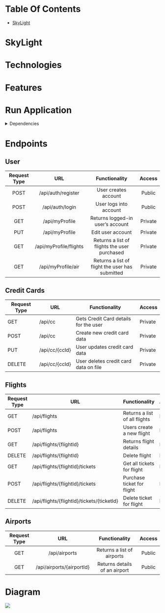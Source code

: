 # Table Of Contents
- [SkyLight](#skylight)

# SkyLight

# Technologies

# Features

# Run Application

<details>
    <summary>Dependencies</summary>

- [Spring Boot Starter Data REST](https://mvnrepository.com/artifact/org.springframework.boot/spring-boot-starter-data-rest)
- [Spring Boot DevTools](https://mvnrepository.com/artifact/org.springframework.boot/spring-boot-devtools)
- [H2 Database Engine](https://mvnrepository.com/artifact/com.h2database/h2)
- [Spring Boot Starter JDBC](https://mvnrepository.com/artifact/org.springframework.boot/spring-boot-starter-jdbc)
- [Spring Boot Starter Test](https://mvnrepository.com/artifact/org.springframework.boot/spring-boot-starter-test)
- [Spring Boot Starter Data JPA](https://mvnrepository.com/artifact/org.springframework.boot/spring-boot-starter-data-jpa)
- [Spring Boot Starter Security](https://mvnrepository.com/artifact/org.springframework.boot/spring-boot-starter-security)
- [JUnit](https://mvnrepository.com/artifact/org.junit.jupiter/junit-jupiter-api)
- [Cucumber Java](https://mvnrepository.com/artifact/io.cucumber/cucumber-java)
- [Cucumber JUnit](https://mvnrepository.com/artifact/org.junit.jupiter/junit-jupiter-api)
- [Cucumber Spring](https://mvnrepository.com/artifact/io.cucumber/cucumber-spring)
- [REST Assured](https://mvnrepository.com/artifact/io.rest-assured/rest-assured)
- [Spring Boot Starter Validation](https://mvnrepository.com/artifact/org.springframework.boot/spring-boot-starter-validation)
- [jjwt-api](https://mvnrepository.com/artifact/io.jsonwebtoken/jjwt-api)
- [jjwt-impl](https://mvnrepository.com/artifact/io.jsonwebtoken/jjwt-impl)
- [jjwt-jackson](https://mvnrepository.com/artifact/io.jsonwebtoken/jjwt-jackson)
</details>

# Endpoints
## User
| Request Type |                URL                |                     Functionality                      | Access  |
|:------------:|:---------------------------------:|:------------------------------------------------------:|:-------:|
|     POST     |        /api/auth/register         |                  User creates account                  | Public  |
|     POST     |          /api/auth/login          |                 User logs into account                 | Public  |
|     GET      |          /api/myProfile           |            Returns logged-in user’s account            | Private |
|     PUT      |          /api/myProfile           |                   Edit user account                    | Private |
|     GET      |      /api/myProfile/flights       |      Returns a list of flights the user purchased      | Private |
|     GET      |        /api/myProfile/air         |    Returns a list of flight the user has submitted     | Private |

[//]: # (|     GET      | /api/myProfile/flights/{flightId} | Get details of a flight from list of flights purchased | Private |)

[//]: # (|    DELETE    | /api/myProfile/flights/{flightId} |      Delete flight from list of flights purchased      | Private |)

## Credit Cards
| Request Type | URL            | Functionality                         | Access  |
|--------------|----------------|---------------------------------------|---------|
| GET          | /api/cc        | Gets Credit Card details for the user | Private |
| POST         | /api/cc        | Create new credit card data           | Private |
| PUT          | /api/cc/{ccId} | User updates credit card data         | Private |
| DELETE       | /api/cc/{ccId} | User deletes credit card data on file | Private |

## Flights
| Request Type | URL                                        | Functionality                 | Access  |
|--------------|--------------------------------------------|-------------------------------|---------|
| GET          | /api/flights                               | Returns a list of all flights | Public  |
| POST         | /api/flights                               | Users create a new flight     | Private |
| GET          | /api/flights/{flightId}                    | Returns flight details        | Public  |
| DELETE       | /api/flights/{flightId}                    | Delete flight                 | Private |
| GET          | /api/flights/{flightId}/tickets            | Get all tickets for flight    | Private |
| POST         | /api/flights/{flightId}/tickets            | Purchase ticket for flight    | Private |
| DELETE       | /api/flights/{flightId}/tickets/{ticketId} | Delete ticket for flight      | Private |

## Airports
| Request Type |            URL            |         Functionality         | Access |
|:------------:|:-------------------------:|:-----------------------------:|:------:|
|     GET      |       /api/airports       |  Returns a list of airports   | Public |
|     GET      | /api/airports/{airportId} | Returns details of an airport | Public |

# Diagram
![](https://skylight-project.s3.amazonaws.com/SkyLight_Diagram.png) 